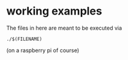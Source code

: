 # working examples
The files in here are meant to be executed via

    ./$(FILENAME)

(on a raspberry pi of course)
